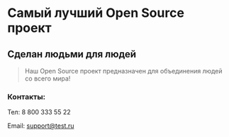 # Самый лучший Open Source проект

## Сделан людьми для людей

> Наш Open Source проект предназначен для объединения людей со всего мира!

### Контакты: 
Тел: 8 800 333 55 22

Email: support@test.ru
